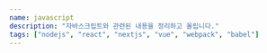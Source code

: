 ```yaml
---
name: javascript
description: "자바스크립트와 관련된 내용을 정리하고 올립니다."
tags: ["nodejs", "react", "nextjs", "vue", "webpack", "babel"]
---
```

